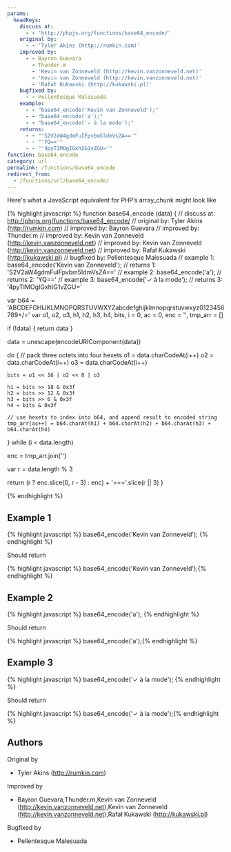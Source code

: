 ```yaml
---
params:
  headKeys:
    discuss at:
      - - 'http://phpjs.org/functions/base64_encode/'
    original by:
      - - 'Tyler Akins (http://rumkin.com)'
    improved by:
      - - Bayron Guevara
        - Thunder.m
        - 'Kevin van Zonneveld (http://kevin.vanzonneveld.net)'
        - 'Kevin van Zonneveld (http://kevin.vanzonneveld.net)'
        - 'Rafał Kukawski (http://kukawski.pl)'
    bugfixed by:
      - - Pellentesque Malesuada
    example:
      - - "base64_encode('Kevin van Zonneveld');"
      - - "base64_encode('a');"
      - - "base64_encode('✓ à la mode');"
    returns:
      - - "'S2V2aW4gdmFuIFpvbm5ldmVsZA=='"
      - - "'YQ=='"
      - - "'4pyTIMOgIGxhIG1vZGU='"
function: base64_encode
category: url
permalink: /functions/base64_encode
redirect_from:
  - /functions/url/base64_encode/
---
```


<!-- WARNING! This file is auto generated by `npm run web:inject`, do not edit by hand -->

Here's what a JavaScript equivalent for PHP’s array_chunk might look like

{% highlight javascript %}
function base64_encode (data) {
  //  discuss at: http://phpjs.org/functions/base64_encode/
  // original by: Tyler Akins (http://rumkin.com)
  // improved by: Bayron Guevara
  // improved by: Thunder.m
  // improved by: Kevin van Zonneveld (http://kevin.vanzonneveld.net)
  // improved by: Kevin van Zonneveld (http://kevin.vanzonneveld.net)
  // improved by: Rafał Kukawski (http://kukawski.pl)
  // bugfixed by: Pellentesque Malesuada
  //   example 1: base64_encode('Kevin van Zonneveld');
  //   returns 1: 'S2V2aW4gdmFuIFpvbm5ldmVsZA=='
  //   example 2: base64_encode('a');
  //   returns 2: 'YQ=='
  //   example 3: base64_encode('✓ à la mode');
  //   returns 3: '4pyTIMOgIGxhIG1vZGU='

  var b64 = 'ABCDEFGHIJKLMNOPQRSTUVWXYZabcdefghijklmnopqrstuvwxyz0123456789+/='
  var o1, o2, o3, h1, h2, h3, h4, bits, i = 0,
    ac = 0,
    enc = '',
    tmp_arr = []

  if (!data) {
    return data
  }

  data = unescape(encodeURIComponent(data))

  do {
    // pack three octets into four hexets
    o1 = data.charCodeAt(i++)
    o2 = data.charCodeAt(i++)
    o3 = data.charCodeAt(i++)

    bits = o1 << 16 | o2 << 8 | o3

    h1 = bits >> 18 & 0x3f
    h2 = bits >> 12 & 0x3f
    h3 = bits >> 6 & 0x3f
    h4 = bits & 0x3f

    // use hexets to index into b64, and append result to encoded string
    tmp_arr[ac++] = b64.charAt(h1) + b64.charAt(h2) + b64.charAt(h3) + b64.charAt(h4)
  } while (i < data.length)

  enc = tmp_arr.join('')

  var r = data.length % 3

  return (r ? enc.slice(0, r - 3) : enc) + '==='.slice(r || 3)
}

{% endhighlight %}

## Example 1

{% highlight javascript %}
base64_encode('Kevin van Zonneveld');
{% endhighlight %}

Should return

{% highlight javascript %}
base64_encode('Kevin van Zonneveld');{% endhighlight %}

## Example 2

{% highlight javascript %}
base64_encode('a');
{% endhighlight %}

Should return

{% highlight javascript %}
base64_encode('a');{% endhighlight %}

## Example 3

{% highlight javascript %}
base64_encode('✓ à la mode');
{% endhighlight %}

Should return

{% highlight javascript %}
base64_encode('✓ à la mode');{% endhighlight %}


## Authors


Original by

- Tyler Akins (http://rumkin.com)


Improved by

- Bayron Guevara,Thunder.m,Kevin van Zonneveld (http://kevin.vanzonneveld.net),Kevin van Zonneveld (http://kevin.vanzonneveld.net),Rafał Kukawski (http://kukawski.pl)


Bugfixed by

- Pellentesque Malesuada

